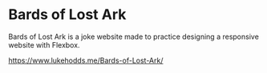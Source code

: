 # Bards of Lost Ark
Bards of Lost Ark is a joke website made to practice designing a responsive website with Flexbox.

https://www.lukehodds.me/Bards-of-Lost-Ark/
